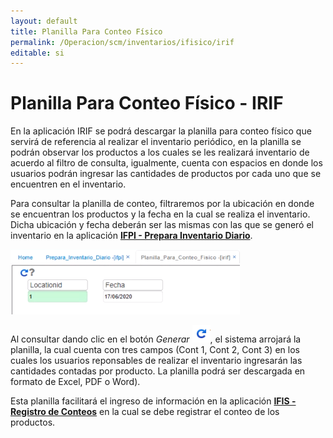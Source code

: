 ```yaml
---
layout: default
title: Planilla Para Conteo Físico
permalink: /Operacion/scm/inventarios/ifisico/irif
editable: si
---
```


# Planilla Para Conteo Físico - IRIF

En la aplicación IRIF se podrá descargar la planilla para conteo físico que servirá de referencia al realizar el inventario periódico, en la planilla se podrán observar los productos a los cuales se les realizará inventario de acuerdo al filtro de consulta, igualmente, cuenta con espacios en donde los usuarios podrán ingresar las cantidades de productos por cada uno que se encuentren en el inventario.  

Para consultar la planilla de conteo, filtraremos por la ubicación en donde se encuentran los productos y la fecha en la cual se realiza el inventario. Dicha ubicación y fecha deberán ser las mismas con las que se generó el inventario en la aplicación [**IFPI - Prepara Inventario Diario**](http://docs.oasiscom.com/Operacion/scm/inventarios/ifisico/ifpi).  


![](irif1.png)


Al consultar dando clic en el botón _Generar_ ![](actualizar.png), el sistema arrojará la planilla, la cual cuenta con tres campos (Cont 1, Cont 2, Cont 3) en los cuales los usuarios reponsables de realizar el inventario ingresarán las cantidades contadas por producto. La planilla podrá ser descargada en formato de Excel, PDF o Word).  





Esta planilla facilitará el ingreso de información en la aplicación [**IFIS - Registro de Conteos**](http://docs.oasiscom.com/Operacion/scm/inventarios/ifisico/ifis) en la cual se debe registrar el conteo de los productos.  



